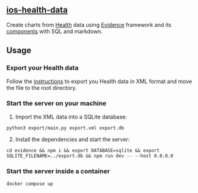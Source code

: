 ## [ios-health-data](https://github.com/majent4/ios-health-data)
Create charts from [Health](https://www.apple.com/ios/health) data using [Evidence](https://evidence.dev) framework and its [components](https://docs.evidence.dev/components/all-components) with SQL and markdown.

## Usage

### Export your Health data
Follow the [instructions](https://support.apple.com/guide/iphone/share-your-health-data-iph5ede58c3d/ios) to export you Health data in XML format and move the file to the root directory.

### Start the server on your machine
1. Import the XML data into a SQLite database:
```
python3 export/main.py export.xml export.db
```
2. Install the dependencies and start the server:
```
cd evidence && npm i && export DATABASE=sqlite && export SQLITE_FILENAME=../export.db && npm run dev -- --host 0.0.0.0
```

### Start the server inside a container
```
docker compose up
```
